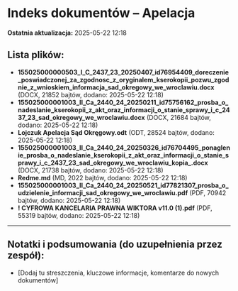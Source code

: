 # Indeks dokumentów – Apelacja

**Ostatnia aktualizacja:** 2025-05-22 12:18

## Lista plików:

- **155025000000503_I_C_2437_23_20250407_id76954409_doreczenie_poswiadczonej_za_zgodnosc_z_oryginalem_kserokopii_pozwu_zgodnie_z_wnioskiem_informacja_sad_okregowy_we_wroclawiu.docx** (DOCX, 21852 bajtów, dodano: 2025-05-22 12:18)
- **155025000001003_II_Ca_2440_24_20250211_id75756162_prosba_o_nadeslanie_kserokopii_z_akt_oraz_informacji_o_stanie_sprawy_i_c_2437_23_sad_okregowy_we_wroclawiu.docx** (DOCX, 21684 bajtów, dodano: 2025-05-22 12:18)
- **Lojczuk Apelacja Sąd Okręgowy.odt** (ODT, 28524 bajtów, dodano: 2025-05-22 12:18)
- **155025000001003_II_Ca_2440_24_20250326_id76704495_ponaglenie_prosba_o_nadeslanie_kserokopii_z_akt_oraz_informacji_o_stanie_sprawy_i_c_2437_23_sad_okregowy_we_wroclawiu_kopia_.docx** (DOCX, 21738 bajtów, dodano: 2025-05-22 12:18)
- **Redme.md** (MD, 2022 bajtów, dodano: 2025-05-22 12:18)
- **155025000001003_II_Ca_2440_24_20250521_id77821307_prosba_o_udzielenie_informacji_sad_okregowy_we_wroclawiu.pdf** (PDF, 70942 bajtów, dodano: 2025-05-22 12:18)
- **! CYFROWA KANCELARIA PRAWNA WIKTORA  v11.0 (1).pdf** (PDF, 55319 bajtów, dodano: 2025-05-22 12:18)

---
## Notatki i podsumowania (do uzupełnienia przez zespół):

- [Dodaj tu streszczenia, kluczowe informacje, komentarze do nowych dokumentów]
